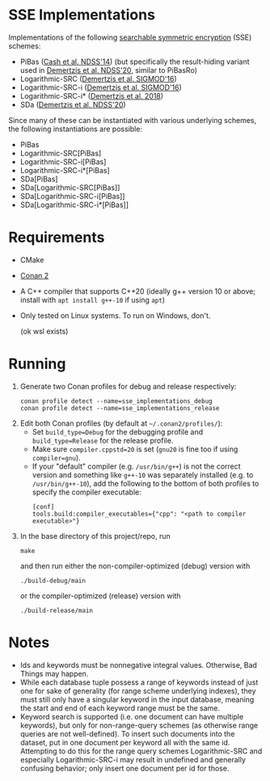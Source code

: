 # SSE Implementations

Implementations of the following [searchable symmetric encryption](https://en.wikipedia.org/wiki/Searchable_symmetric_encryption) (SSE) schemes:
- PiBas ([Cash et al. NDSS'14](https://eprint.iacr.org/2014/853.pdf)) (but specifically the result-hiding variant used in [Demertzis et al. NDSS'20](https://www.ndss-symposium.org/wp-content/uploads/2020/02/24423-paper.pdf), similar to PiBasRo)
- Logarithmic-SRC ([Demertzis et al. SIGMOD'16](https://idemertzis.com/Papers/sigmod16.pdf))
- Logarithmic-SRC-i ([Demertzis et al. SIGMOD'16](https://idemertzis.com/Papers/sigmod16.pdf))
- Logarithmic-SRC-i\* ([Demertzis et al. 2018](https://dl.acm.org/doi/pdf/10.1145/3167971))
- SDa ([Demertzis et al. NDSS'20](https://www.ndss-symposium.org/wp-content/uploads/2020/02/24423-paper.pdf))

Since many of these can be instantiated with various underlying schemes, the following instantiations are possible:
- PiBas
- Logarithmic-SRC[PiBas]
- Logarithmic-SRC-i[PiBas]
- Logarithmic-SRC-i\*[PiBas]
- SDa[PiBas]
- SDa[Logarithmic-SRC[PiBas]]
- SDa[Logarithmic-SRC-i[PiBas]]
- SDa[Logarithmic-SRC-i\*[PiBas]]

# Requirements

- CMake
- [Conan 2](https://docs.conan.io/2/installation.html)
- A C++ compiler that supports C++20 (ideally g++ version 10 or above; install with `apt install g++-10` if using `apt`)
- Only tested on Linux systems. To run on Windows, don't.
  
  (ok wsl exists)

# Running

1. Generate two Conan profiles for debug and release respectively:
    ```
    conan profile detect --name=sse_implementations_debug
    conan profile detect --name=sse_implementations_release
    ```
2. Edit both Conan profiles (by default at `~/.conan2/profiles/`):
    - Set `build_type=Debug` for the debugging profile and `build_type=Release` for the release profile.
    - Make sure `compiler.cppstd=20` is set (`gnu20` is fine too if using `compiler=gnu`).
    - If your "default" compiler (e.g. `/usr/bin/g++`) is not the correct version and something like `g++-10` was separately installed (e.g. to `/usr/bin/g++-10`), add the following to the bottom of both profiles to specify the compiler executable:
        ```
        [conf]
        tools.build:compiler_executables={"cpp": "<path to compiler executable>"}
        ```
3. In the base directory of this project/repo, run
    ```
    make
    ```
    and then run either the non-compiler-optimized (debug) version with
    ```
    ./build-debug/main
    ```
    or the compiler-optimized (release) version with
    ```
    ./build-release/main
    ```

# Notes

- Ids and keywords must be nonnegative integral values. Otherwise, Bad Things may happen.
- While each database tuple possess a range of keywords instead of just one for sake of generality (for range scheme underlying indexes), they must still only have a singular keyword in the input database, meaning the start and end of each keyword range must be the same.
- Keyword search is supported (i.e. one document can have multiple keywords), but only for non-range-query schemes (as otherwise range queries are not well-defined). To insert such documents into the dataset, put in one document per keyword all with the same id. Attempting to do this for the range query schemes Logarithmic-SRC and especially Logarithmic-SRC-i may result in undefined and generally confusing behavior; only insert one document per id for those.
